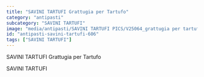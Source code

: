 ```yaml
---
title: "SAVINI TARTUFI Grattugia per Tartufo"
category: "antipasti"
subcategory: "SAVINI TARTUFI"
image: "media/antipasti/SAVINI TARTUFI PICS/V25064_grattugia per tartufo.jpg"
id: "antipasti-savini-tartufi-606"
tags: ["SAVINI TARTUFI"]
---
```


SAVINI TARTUFI Grattugia per Tartufo

SAVINI TARTUFI
